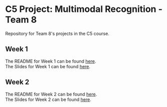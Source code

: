 # C5 Project: Multimodal Recognition - Team 8

Repository for Team 8's projects in the C5 course.  

## Week 1

The README for Week 1 can be found [here](./week1/README.md).  
The Slides for Week 1 can be found [here]().

## Week 2

The README for Week 2 can be found [here](./week2/README.md).  
The Slides for Week 2 can be found [here](https://docs.google.com/presentation/d/1etahJ3YuBjsGzXGbmmyZ7ifsmGFF8GMM-0VSV1iVXjw/edit?usp=sharing).
